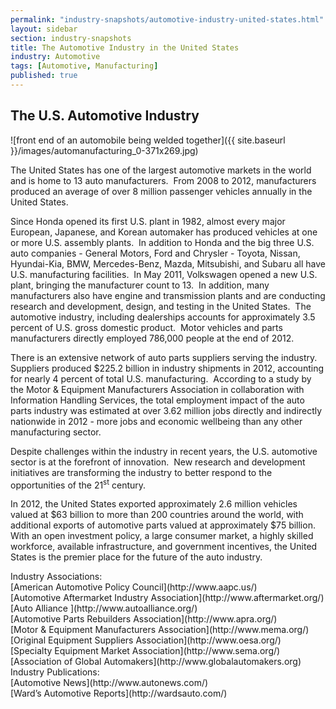 ```yaml
---
permalink: "industry-snapshots/automotive-industry-united-states.html"
layout: sidebar
section: industry-snapshots
title: The Automotive Industry in the United States
industry: Automotive
tags: [Automotive, Manufacturing]
published: true
---
```


## The U.S. Automotive Industry 

<span class="imgright">![front end of an automobile being welded together]({{ site.baseurl }}/images/automanufacturing_0-371x269.jpg)</span>

The United States
has one of the largest automotive markets in the world and is home to 13 auto
manufacturers. &nbsp;From 2008 to 2012, manufacturers produced an average of
over 8 million passenger vehicles annually in the United States. &nbsp;

Since
Honda opened its first U.S. plant in 1982, almost every major European,
Japanese, and Korean automaker has produced vehicles at one or more U.S.
assembly plants.&nbsp; In addition to Honda
and the big three U.S. auto companies - General Motors, Ford and Chrysler -
Toyota, Nissan, Hyundai-Kia, BMW, Mercedes-Benz, Mazda, Mitsubishi, and Subaru
all have U.S. manufacturing facilities.&nbsp;
In May 2011, Volkswagen opened a new U.S. plant, bringing the manufacturer
count to 13.&nbsp; In addition, many manufacturers also have engine and
transmission plants and are conducting research and development, design, and
testing in the United States.&nbsp; The
automotive industry, including dealerships accounts for approximately 3.5
percent of U.S. gross domestic product.&nbsp;
Motor vehicles and parts manufacturers directly employed 786,000 people at the end of 2012.&nbsp; 

There is an
extensive network of auto parts suppliers serving the industry.&nbsp; Suppliers produced $225.2
billion in industry shipments in 2012, accounting for nearly 4 percent of total U.S.
manufacturing.&nbsp; According to a study by
the Motor &amp; Equipment Manufacturers Association in collaboration with
Information Handling Services, the total employment impact of the auto parts
industry was estimated at over 3.62
million jobs directly and indirectly nationwide in 2012 - more jobs
and economic wellbeing than any other manufacturing sector. 

Despite challenges
within the industry in recent years, the U.S. automotive sector is at the
forefront of innovation.&nbsp; New research and development initiatives are
transforming the industry to better respond to the opportunities of the 21<sup>st</sup>
century. 

In 2012, the
United States exported approximately 2.6 million vehicles valued at $63 billion
to more than 200 countries around the world, with additional exports of
automotive parts valued at approximately $75 billion.&nbsp; With an open investment
policy, a large consumer market, a highly skilled workforce, available
infrastructure, and government incentives, the United States is the premier
place for the future of the auto industry.&nbsp;

<span class="field field-type-link field-field-industry-assoications">
      <span class="field-label">Industry Associations:&nbsp;</span><br>
    <span class="field-items">
            <span class="field-item odd">
                    [American Automotive Policy Council](http://www.aapc.us/)        </span><br>
              <span class="field-item even">
                    [Automotive Aftermarket Industry Association](http://www.aftermarket.org/)        </span><br>
              <span class="field-item odd">
                    [Auto Alliance ](http://www.autoalliance.org/)        </span><br>
              <span class="field-item even">
                    [Automotive Parts Rebuilders Association](http://www.apra.org/)        </span><br>
              <span class="field-item odd">
                    [Motor &amp; Equipment Manufacturers Association](http://www.mema.org/)        </span><br>
              <span class="field-item even">
                    [Original Equipment Suppliers Association](http://www.oesa.org/)        </span><br>
              <span class="field-item odd">
                    [Specialty Equipment Market Association](http://www.sema.org/)        </span><br>
              <span class="field-item even">
                    [Association of Global Automakers](http://www.globalautomakers.org)        </span><br>
        </span>
</span>
<span class="field field-type-link field-field-industry-publications">
      <span class="field-label">Industry Publications:&nbsp;</span><br>
    <span class="field-items">
            <span class="field-item odd">
                    [Automotive News](http://www.autonews.com/)        </span><br>
              <span class="field-item even">
                    [Ward’s Automotive Reports](http://wardsauto.com/)        </span><br>
        </span>
</span><br>

